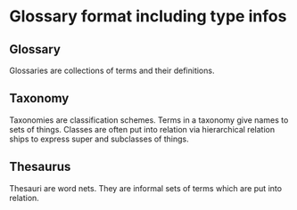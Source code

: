 # Glossary format including type infos

## Glossary
<!--{
  "uri": "https://my.org/vocabulary/#glossary",
  "aliases": "Vocabulary"
}-->
Glossaries are collections of terms and their definitions.

## Taxonomy
<!--{
  "uri": "https://my.org/vocabulary/#taxonomy"
}-->
Taxonomies are classification schemes. Terms in a taxonomy give names to sets of things. Classes are often put into relation via hierarchical relation ships to express super and subclasses of things.

## Thesaurus
<!--{
  "uri": "https://my.org/vocabulary/#thesaurus"
}-->
Thesauri are word nets. They are informal sets of terms which are put into relation.
